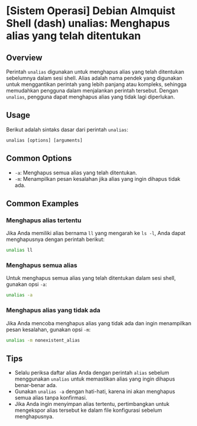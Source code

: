 # [Sistem Operasi] Debian Almquist Shell (dash) unalias: Menghapus alias yang telah ditentukan

## Overview
Perintah `unalias` digunakan untuk menghapus alias yang telah ditentukan sebelumnya dalam sesi shell. Alias adalah nama pendek yang digunakan untuk menggantikan perintah yang lebih panjang atau kompleks, sehingga memudahkan pengguna dalam menjalankan perintah tersebut. Dengan `unalias`, pengguna dapat menghapus alias yang tidak lagi diperlukan.

## Usage
Berikut adalah sintaks dasar dari perintah `unalias`:

```
unalias [options] [arguments]
```

## Common Options
- `-a`: Menghapus semua alias yang telah ditentukan.
- `-m`: Menampilkan pesan kesalahan jika alias yang ingin dihapus tidak ada.

## Common Examples

### Menghapus alias tertentu
Jika Anda memiliki alias bernama `ll` yang mengarah ke `ls -l`, Anda dapat menghapusnya dengan perintah berikut:

```sh
unalias ll
```

### Menghapus semua alias
Untuk menghapus semua alias yang telah ditentukan dalam sesi shell, gunakan opsi `-a`:

```sh
unalias -a
```

### Menghapus alias yang tidak ada
Jika Anda mencoba menghapus alias yang tidak ada dan ingin menampilkan pesan kesalahan, gunakan opsi `-m`:

```sh
unalias -m nonexistent_alias
```

## Tips
- Selalu periksa daftar alias Anda dengan perintah `alias` sebelum menggunakan `unalias` untuk memastikan alias yang ingin dihapus benar-benar ada.
- Gunakan `unalias -a` dengan hati-hati, karena ini akan menghapus semua alias tanpa konfirmasi.
- Jika Anda ingin menyimpan alias tertentu, pertimbangkan untuk mengekspor alias tersebut ke dalam file konfigurasi sebelum menghapusnya.